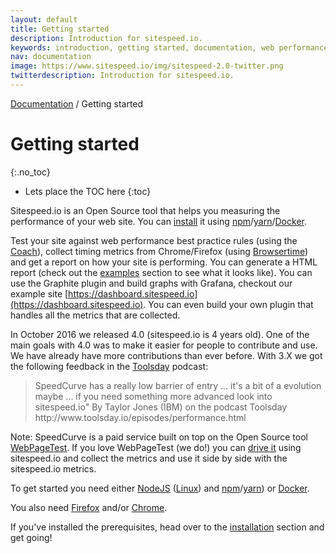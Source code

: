 ```yaml
---
layout: default
title: Getting started
description: Introduction for sitespeed.io.
keywords: introduction, getting started, documentation, web performance, sitespeed.io
nav: documentation
image: https://www.sitespeed.io/img/sitespeed-2.0-twitter.png
twitterdescription: Introduction for sitespeed.io.
---
```

[Documentation](/documentation/sitespeed.io/) / Getting started

# Getting started
{:.no_toc}

* Lets place the TOC here
{:toc}

Sitespeed.io is an Open Source tool that helps you measuring the performance of your web site. You can [install](../installation/) it using [npm](https://www.npmjs.org/)/[yarn](https://yarnpkg.com/)/[Docker](https://www.docker.com/).

Test your site against web performance best practice rules (using the [Coach]({{site.baseurl}}/documentation/coach/)), collect timing metrics from Chrome/Firefox (using [Browsertime]({site.baseurl}}/documentation/browsertime/)) and get a report on how your site is performing. You can generate a HTML report (check out the [examples](/examples/) section to see what it looks like). You can use the Graphite plugin and build graphs with Grafana, checkout our example site [https://dashboard.sitespeed.io](https://dashboard.sitespeed.io). You can even build your own plugin that handles all the metrics that are collected.

In October 2016 we released 4.0 (sitespeed.io is 4 years old). One of the main goals with 4.0 was to make it easier for people to contribute and use. We have already have more contributions than ever before. With 3.X we got the following feedback in the [Toolsday](http://www.toolsday.io/) podcast:

<blockquote cite="http://www.toolsday.io/episodes/performance.html">
SpeedCurve has a really low barrier of entry ... it's a bit of a evolution maybe ... if you need something more advanced look into sitespeed.io"
 <span>By Taylor Jones (IBM) on the podcast Toolsday http://www.toolsday.io/episodes/performance.html</span>
</blockquote>

Note: SpeedCurve is a paid service built on top on the Open Source tool  [WebPageTest](http://www.webpagetest.org/). If you love WebPageTest (we do!) you can [drive it](../webpagetest/) using sitespeed.io and collect the metrics and use it side by side with the sitespeed.io metrics.

To get started you need either [NodeJS](https://nodejs.org/en/download/) ([Linux](https://github.com/creationix/nvm)) and  [npm](https://github.com/npm/npm)/[yarn](https://yarnpkg.com/)) or [Docker]((https://docs.docker.com/engine/installation/)).

You also need [Firefox](https://www.mozilla.org/en-US/firefox/new/) and/or [Chrome](https://www.google.com/chrome/).

If you've installed the prerequisites, head over to the [installation](../installation/) section and get going!
